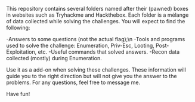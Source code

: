 This repository contains several folders named after their (pawned) boxes in websites such as Tryhackme and Hackthebox. 
Each folder is a mélange of data collected while solving the challenges. You will expect to find the following:

-Answers to some questions (not the actual flag);\n
-Tools and programs used to solve the challenge: Enumeration, Priv-Esc, Looting, Post-Exploitation, etc.
-Useful commands that solved answers.
-Recon data collected (mostly) during Enumeration.

Use it as a add-on when solving these challenges. These information will guide you to the right direction but will not give you the answer to the problems. 
For any questions, feel free to message me. 

Have fun! 
